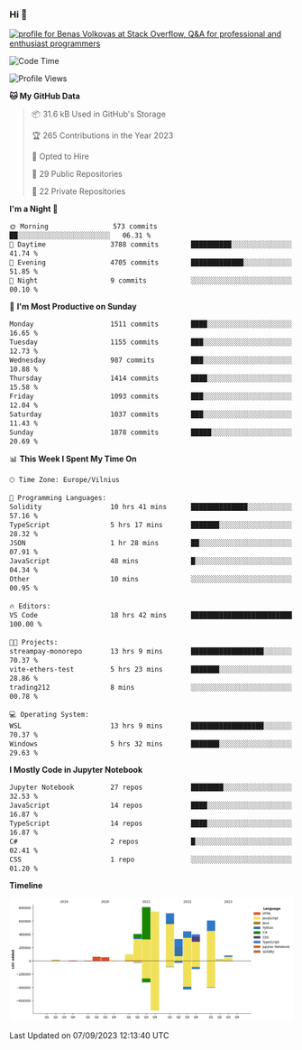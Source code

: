 ### Hi 👋
<a href="https://stackoverflow.com/users/14954249/benas-volkovas"><img src="https://stackoverflow.com/users/flair/14954249.png?theme=dark" width="208" height="58" alt="profile for Benas Volkovas at Stack Overflow, Q&amp;A for professional and enthusiast programmers" title="profile for Benas Volkovas at Stack Overflow, Q&amp;A for professional and enthusiast programmers"></a>

<!--START_SECTION:waka-->
![Code Time](http://img.shields.io/badge/Code%20Time-1%2C567%20hrs%209%20mins-blue)

![Profile Views](http://img.shields.io/badge/Profile%20Views-0-blue)

**🐱 My GitHub Data** 

> 📦 31.6 kB Used in GitHub's Storage 
 > 
> 🏆 265 Contributions in the Year 2023
 > 
> 💼 Opted to Hire
 > 
> 📜 29 Public Repositories 
 > 
> 🔑 22 Private Repositories 
 > 
**I'm a Night 🦉** 

```text
🌞 Morning                573 commits         ██░░░░░░░░░░░░░░░░░░░░░░░   06.31 % 
🌆 Daytime                3788 commits        ██████████░░░░░░░░░░░░░░░   41.74 % 
🌃 Evening                4705 commits        █████████████░░░░░░░░░░░░   51.85 % 
🌙 Night                  9 commits           ░░░░░░░░░░░░░░░░░░░░░░░░░   00.10 % 
```
📅 **I'm Most Productive on Sunday** 

```text
Monday                   1511 commits        ████░░░░░░░░░░░░░░░░░░░░░   16.65 % 
Tuesday                  1155 commits        ███░░░░░░░░░░░░░░░░░░░░░░   12.73 % 
Wednesday                987 commits         ███░░░░░░░░░░░░░░░░░░░░░░   10.88 % 
Thursday                 1414 commits        ████░░░░░░░░░░░░░░░░░░░░░   15.58 % 
Friday                   1093 commits        ███░░░░░░░░░░░░░░░░░░░░░░   12.04 % 
Saturday                 1037 commits        ███░░░░░░░░░░░░░░░░░░░░░░   11.43 % 
Sunday                   1878 commits        █████░░░░░░░░░░░░░░░░░░░░   20.69 % 
```


📊 **This Week I Spent My Time On** 

```text
🕑︎ Time Zone: Europe/Vilnius

💬 Programming Languages: 
Solidity                 10 hrs 41 mins      ██████████████░░░░░░░░░░░   57.16 % 
TypeScript               5 hrs 17 mins       ███████░░░░░░░░░░░░░░░░░░   28.32 % 
JSON                     1 hr 28 mins        ██░░░░░░░░░░░░░░░░░░░░░░░   07.91 % 
JavaScript               48 mins             █░░░░░░░░░░░░░░░░░░░░░░░░   04.34 % 
Other                    10 mins             ░░░░░░░░░░░░░░░░░░░░░░░░░   00.95 % 

🔥 Editors: 
VS Code                  18 hrs 42 mins      █████████████████████████   100.00 % 

🐱‍💻 Projects: 
streampay-monorepo       13 hrs 9 mins       ██████████████████░░░░░░░   70.37 % 
vite-ethers-test         5 hrs 23 mins       ███████░░░░░░░░░░░░░░░░░░   28.86 % 
trading212               8 mins              ░░░░░░░░░░░░░░░░░░░░░░░░░   00.78 % 

💻 Operating System: 
WSL                      13 hrs 9 mins       ██████████████████░░░░░░░   70.37 % 
Windows                  5 hrs 32 mins       ███████░░░░░░░░░░░░░░░░░░   29.63 % 
```

**I Mostly Code in Jupyter Notebook** 

```text
Jupyter Notebook         27 repos            ████████░░░░░░░░░░░░░░░░░   32.53 % 
JavaScript               14 repos            ████░░░░░░░░░░░░░░░░░░░░░   16.87 % 
TypeScript               14 repos            ████░░░░░░░░░░░░░░░░░░░░░   16.87 % 
C#                       2 repos             █░░░░░░░░░░░░░░░░░░░░░░░░   02.41 % 
CSS                      1 repo              ░░░░░░░░░░░░░░░░░░░░░░░░░   01.20 % 
```



**Timeline**

![Lines of Code chart](https://raw.githubusercontent.com/BenasVolkovas/BenasVolkovas/main/assets/bar_graph.png)


 Last Updated on 07/09/2023 12:13:40 UTC
<!--END_SECTION:waka-->
